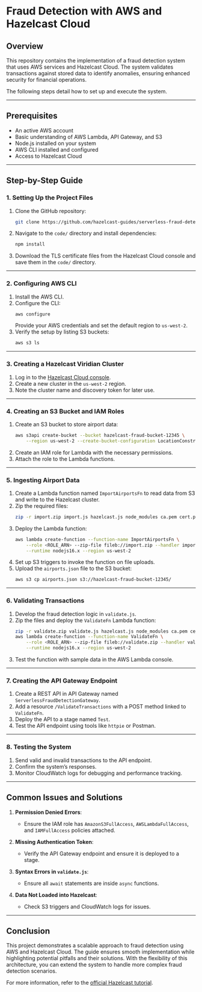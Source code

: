 # Fraud Detection with AWS and Hazelcast Cloud

## Overview
This repository contains the implementation of a fraud detection system that uses AWS services and Hazelcast Cloud. The system validates transactions against stored data to identify anomalies, ensuring enhanced security for financial operations.

The following steps detail how to set up and execute the system.

---

## Prerequisites
- An active AWS account
- Basic understanding of AWS Lambda, API Gateway, and S3
- Node.js installed on your system
- AWS CLI installed and configured
- Access to Hazelcast Cloud

---

## Step-by-Step Guide

### 1. Setting Up the Project Files

1. Clone the GitHub repository:
   ```bash
   git clone https://github.com/hazelcast-guides/serverless-fraud-detection.git
   ```
2. Navigate to the `code/` directory and install dependencies:
   ```bash
   npm install
   ```
3. Download the TLS certificate files from the Hazelcast Cloud console and save them in the `code/` directory.

---

### 2. Configuring AWS CLI

1. Install the AWS CLI.
2. Configure the CLI:
   ```bash
   aws configure
   ```
   Provide your AWS credentials and set the default region to `us-west-2`.
3. Verify the setup by listing S3 buckets:
   ```bash
   aws s3 ls
   ```

---

### 3. Creating a Hazelcast Viridian Cluster

1. Log in to the [Hazelcast Cloud console](https://cloud.hazelcast.com).
2. Create a new cluster in the `us-west-2` region.
3. Note the cluster name and discovery token for later use.

---

### 4. Creating an S3 Bucket and IAM Roles

1. Create an S3 bucket to store airport data:
   ```bash
   aws s3api create-bucket --bucket hazelcast-fraud-bucket-12345 \
       --region us-west-2 --create-bucket-configuration LocationConstraint=us-west-2
   ```
2. Create an IAM role for Lambda with the necessary permissions.
3. Attach the role to the Lambda functions.

---

### 5. Ingesting Airport Data

1. Create a Lambda function named `ImportAirportsFn` to read data from S3 and write to the Hazelcast cluster.
2. Zip the required files:
   ```bash
   zip -r import.zip import.js hazelcast.js node_modules ca.pem cert.pem key.pem
   ```
3. Deploy the Lambda function:
   ```bash
   aws lambda create-function --function-name ImportAirportsFn \
       --role <ROLE_ARN> --zip-file fileb://import.zip --handler import.handle \
       --runtime nodejs16.x --region us-west-2
   ```
4. Set up S3 triggers to invoke the function on file uploads.
5. Upload the `airports.json` file to the S3 bucket:
   ```bash
   aws s3 cp airports.json s3://hazelcast-fraud-bucket-12345/
   ```

---

### 6. Validating Transactions

1. Develop the fraud detection logic in `validate.js`.
2. Zip the files and deploy the `ValidateFn` Lambda function:
   ```bash
   zip -r validate.zip validate.js hazelcast.js node_modules ca.pem cert.pem key.pem
   aws lambda create-function --function-name ValidateFn \
       --role <ROLE_ARN> --zip-file fileb://validate.zip --handler validate.handle \
       --runtime nodejs16.x --region us-west-2
   ```
3. Test the function with sample data in the AWS Lambda console.

---

### 7. Creating the API Gateway Endpoint

1. Create a REST API in API Gateway named `ServerlessFraudDetectionGateway`.
2. Add a resource `/ValidateTransactions` with a POST method linked to `ValidateFn`.
3. Deploy the API to a stage named `Test`.
4. Test the API endpoint using tools like `httpie` or Postman.

---

### 8. Testing the System

1. Send valid and invalid transactions to the API endpoint.
2. Confirm the system’s responses.
3. Monitor CloudWatch logs for debugging and performance tracking.

---

## Common Issues and Solutions

1. **Permission Denied Errors**:
   - Ensure the IAM role has `AmazonS3FullAccess`, `AWSLambdaFullAccess`, and `IAMFullAccess` policies attached.

2. **Missing Authentication Token**:
   - Verify the API Gateway endpoint and ensure it is deployed to a stage.

3. **Syntax Errors in `validate.js`**:
   - Ensure all `await` statements are inside `async` functions.

4. **Data Not Loaded into Hazelcast**:
   - Check S3 triggers and CloudWatch logs for issues.

---

## Conclusion
This project demonstrates a scalable approach to fraud detection using AWS and Hazelcast Cloud. The guide ensures smooth implementation while highlighting potential pitfalls and their solutions. With the flexibility of this architecture, you can extend the system to handle more complex fraud detection scenarios.

For more information, refer to the [official Hazelcast tutorial](https://docs.hazelcast.com/tutorials/serverless-fraud-detection).

